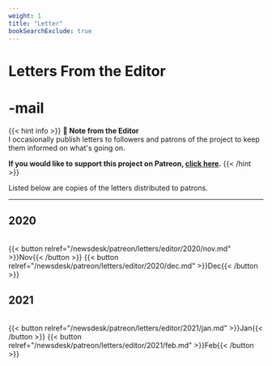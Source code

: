 ```yaml
---
weight: 1
title: "Letter"
bookSearchExclude: true
---
```


<div id="headerbox">
  <h1 class="title">Letters From the Editor</h1>
  <h1 class="emoji" id="whirlybat">-mail</h1>
</div>

{{< hint info >}}
**🌺 Note from the Editor**  
I occasionally publish letters to followers and patrons of the project to keep them informed on what's going on.

**If you would like to support this project on Patreon, [click here](https://www.patreon.com/vekllei).**
{{< /hint >}}

Listed below are copies of the letters distributed to patrons.

---

## 2020
<br>
{{< button relref="/newsdesk/patreon/letters/editor/2020/nov.md" >}}Nov{{< /button >}}
{{< button relref="/newsdesk/patreon/letters/editor/2020/dec.md" >}}Dec{{< /button >}}
<br>

## 2021
<br>
{{< button relref="/newsdesk/patreon/letters/editor/2021/jan.md" >}}Jan{{< /button >}}
{{< button relref="/newsdesk/patreon/letters/editor/2021/feb.md" >}}Feb{{< /button >}}
<br>